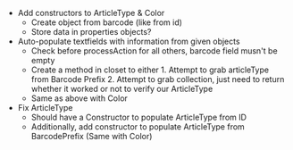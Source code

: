 - Add constructors to ArticleType & Color
    - Create object from barcode (like from id)
    - Store data in properties objects?
- Auto-populate textfields with information from given objects
    - Check before processAction for all others, barcode field musn't be empty
    - Create a method in closet to either 1. Attempt to grab articleType from Barcode Prefix 2. Attempt to grab collection, just need to return whether it worked or not to verify our ArticleType 
    - Same as above with Color
- Fix ArticleType
    - Should have a Constructor to populate ArticleType from ID
    - Additionally, add constructor to populate ArticleType from BarcodePrefix (Same with Color)